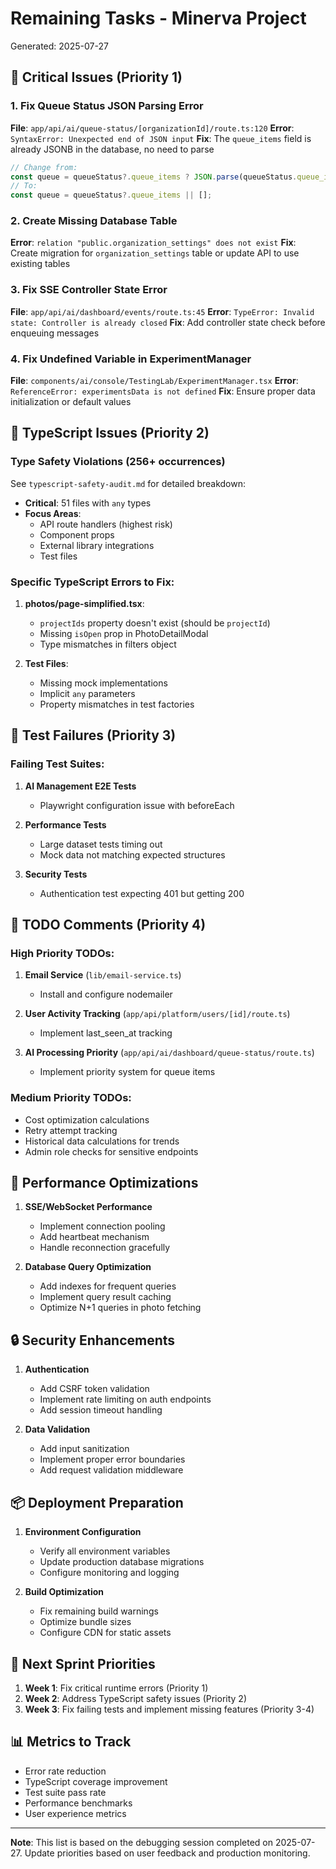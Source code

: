 # Remaining Tasks - Minerva Project

Generated: 2025-07-27

## 🚨 Critical Issues (Priority 1)

### 1. Fix Queue Status JSON Parsing Error
**File**: `app/api/ai/queue-status/[organizationId]/route.ts:120`
**Error**: `SyntaxError: Unexpected end of JSON input`
**Fix**: The `queue_items` field is already JSONB in the database, no need to parse
```typescript
// Change from:
const queue = queueStatus?.queue_items ? JSON.parse(queueStatus.queue_items) : [];
// To:
const queue = queueStatus?.queue_items || [];
```

### 2. Create Missing Database Table
**Error**: `relation "public.organization_settings" does not exist`
**Fix**: Create migration for `organization_settings` table or update API to use existing tables

### 3. Fix SSE Controller State Error
**File**: `app/api/ai/dashboard/events/route.ts:45`
**Error**: `TypeError: Invalid state: Controller is already closed`
**Fix**: Add controller state check before enqueuing messages

### 4. Fix Undefined Variable in ExperimentManager
**File**: `components/ai/console/TestingLab/ExperimentManager.tsx`
**Error**: `ReferenceError: experimentsData is not defined`
**Fix**: Ensure proper data initialization or default values

## 🔧 TypeScript Issues (Priority 2)

### Type Safety Violations (256+ occurrences)
See `typescript-safety-audit.md` for detailed breakdown:
- **Critical**: 51 files with `any` types
- **Focus Areas**:
  - API route handlers (highest risk)
  - Component props
  - External library integrations
  - Test files

### Specific TypeScript Errors to Fix:
1. **photos/page-simplified.tsx**:
   - `projectIds` property doesn't exist (should be `projectId`)
   - Missing `isOpen` prop in PhotoDetailModal
   - Type mismatches in filters object

2. **Test Files**:
   - Missing mock implementations
   - Implicit `any` parameters
   - Property mismatches in test factories

## 🧪 Test Failures (Priority 3)

### Failing Test Suites:
1. **AI Management E2E Tests**
   - Playwright configuration issue with beforeEach
   
2. **Performance Tests**
   - Large dataset tests timing out
   - Mock data not matching expected structures

3. **Security Tests**
   - Authentication test expecting 401 but getting 200

## 📝 TODO Comments (Priority 4)

### High Priority TODOs:
1. **Email Service** (`lib/email-service.ts`)
   - Install and configure nodemailer
   
2. **User Activity Tracking** (`app/api/platform/users/[id]/route.ts`)
   - Implement last_seen_at tracking

3. **AI Processing Priority** (`app/api/ai/dashboard/queue-status/route.ts`)
   - Implement priority system for queue items

### Medium Priority TODOs:
- Cost optimization calculations
- Retry attempt tracking
- Historical data calculations for trends
- Admin role checks for sensitive endpoints

## 🚀 Performance Optimizations

1. **SSE/WebSocket Performance**
   - Implement connection pooling
   - Add heartbeat mechanism
   - Handle reconnection gracefully

2. **Database Query Optimization**
   - Add indexes for frequent queries
   - Implement query result caching
   - Optimize N+1 queries in photo fetching

## 🔒 Security Enhancements

1. **Authentication**
   - Add CSRF token validation
   - Implement rate limiting on auth endpoints
   - Add session timeout handling

2. **Data Validation**
   - Add input sanitization
   - Implement proper error boundaries
   - Add request validation middleware

## 📦 Deployment Preparation

1. **Environment Configuration**
   - Verify all environment variables
   - Update production database migrations
   - Configure monitoring and logging

2. **Build Optimization**
   - Fix remaining build warnings
   - Optimize bundle sizes
   - Configure CDN for static assets

## 🎯 Next Sprint Priorities

1. **Week 1**: Fix critical runtime errors (Priority 1)
2. **Week 2**: Address TypeScript safety issues (Priority 2)
3. **Week 3**: Fix failing tests and implement missing features (Priority 3-4)

## 📊 Metrics to Track

- Error rate reduction
- TypeScript coverage improvement
- Test suite pass rate
- Performance benchmarks
- User experience metrics

---

**Note**: This list is based on the debugging session completed on 2025-07-27. Update priorities based on user feedback and production monitoring.